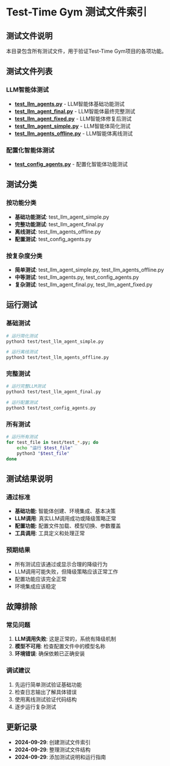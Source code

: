 # Test-Time Gym 测试文件索引

## 测试文件说明

本目录包含所有测试文件，用于验证Test-Time Gym项目的各项功能。

## 测试文件列表

### LLM智能体测试
- **[test_llm_agents.py](test_llm_agents.py)** - LLM智能体基础功能测试
- **[test_llm_agent_final.py](test_llm_agent_final.py)** - LLM智能体最终完整测试
- **[test_llm_agent_fixed.py](test_llm_agent_fixed.py)** - LLM智能体修复后测试
- **[test_llm_agent_simple.py](test_llm_agent_simple.py)** - LLM智能体简化测试
- **[test_llm_agents_offline.py](test_llm_agents_offline.py)** - LLM智能体离线测试

### 配置化智能体测试
- **[test_config_agents.py](test_config_agents.py)** - 配置化智能体功能测试

## 测试分类

### 按功能分类
- **基础功能测试**: test_llm_agent_simple.py
- **完整功能测试**: test_llm_agent_final.py
- **离线测试**: test_llm_agents_offline.py
- **配置测试**: test_config_agents.py

### 按复杂度分类
- **简单测试**: test_llm_agent_simple.py, test_llm_agents_offline.py
- **中等测试**: test_llm_agents.py, test_config_agents.py
- **复杂测试**: test_llm_agent_final.py, test_llm_agent_fixed.py

## 运行测试

### 基础测试
```bash
# 运行简化测试
python3 test/test_llm_agent_simple.py

# 运行离线测试
python3 test/test_llm_agents_offline.py
```

### 完整测试
```bash
# 运行完整LLM测试
python3 test/test_llm_agent_final.py

# 运行配置测试
python3 test/test_config_agents.py
```

### 所有测试
```bash
# 运行所有测试
for test_file in test/test_*.py; do
    echo "运行 $test_file"
    python3 "$test_file"
done
```

## 测试结果说明

### 通过标准
- **基础功能**: 智能体创建、环境集成、基本决策
- **LLM调用**: 真实LLM调用成功或降级策略正常
- **配置功能**: 配置文件加载、模型切换、参数覆盖
- **工具调用**: 工具定义和处理正常

### 预期结果
- 所有测试应该通过或显示合理的降级行为
- LLM调用可能失败，但降级策略应该正常工作
- 配置功能应该完全正常
- 环境集成应该稳定

## 故障排除

### 常见问题
1. **LLM调用失败**: 这是正常的，系统有降级机制
2. **模型不可用**: 检查配置文件中的模型名称
3. **环境错误**: 确保依赖已正确安装

### 调试建议
1. 先运行简单测试验证基础功能
2. 检查日志输出了解具体错误
3. 使用离线测试验证代码结构
4. 逐步运行复杂测试

## 更新记录

- **2024-09-29**: 创建测试文件索引
- **2024-09-29**: 整理测试文件结构
- **2024-09-29**: 添加测试说明和运行指南
